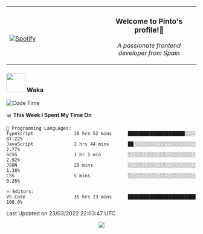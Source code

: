 <table width="100%" align="center"> 
  <tr>
  <td width="50%">
      
&nbsp; <br> [![Spotify](https://novatorem-zeta-rust.vercel.app/api/spotify)](https://open.spotify.com/user/novatorem-zeta-rust)

  </td>
  <td width="50%">
    <h3 align="center">Welcome to Pinto's profile!👋</h3>
    <p align="center"><em>A passionate frontend developer from Spain</em></p>
  </td>
  </table>

### <img src="https://media.giphy.com/media/VgCDAzcKvsR6OM0uWg/giphy.gif" width="50"> Waka

  <!--START_SECTION:waka-->
![Code Time](http://img.shields.io/badge/Code%20Time-186%20hrs%204%20mins-blue)

📊 **This Week I Spent My Time On** 

```text
💬 Programming Languages: 
TypeScript               30 hrs 52 mins      █████████████████████░░░░   87.22% 
JavaScript               2 hrs 44 mins       ██░░░░░░░░░░░░░░░░░░░░░░░   7.77% 
SCSS                     1 hr 1 min          ░░░░░░░░░░░░░░░░░░░░░░░░░   2.92% 
JSON                     29 mins             ░░░░░░░░░░░░░░░░░░░░░░░░░   1.38% 
CSS                      5 mins              ░░░░░░░░░░░░░░░░░░░░░░░░░   0.26%

🔥 Editors: 
VS Code                  35 hrs 23 mins      █████████████████████████   100.0%

```


 Last Updated on 23/03/2022 22:03:47 UTC
<!--END_SECTION:waka-->

<div align="center">
<img src="https://github-readme-stats-gilt-tau.vercel.app/api/top-langs/?username=pinto-hub&layout=compact&theme=dracula" />
</div>

